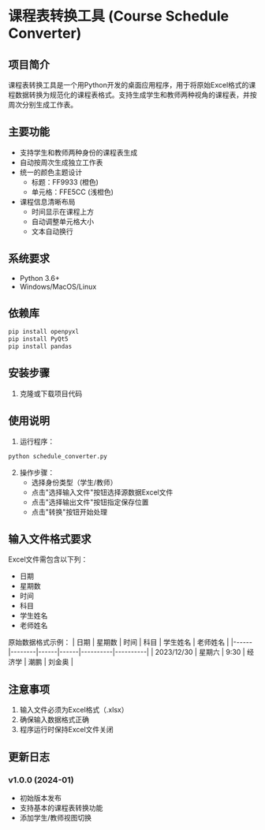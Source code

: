 # 课程表转换工具 (Course Schedule Converter)

## 项目简介
课程表转换工具是一个用Python开发的桌面应用程序，用于将原始Excel格式的课程数据转换为规范化的课程表格式。支持生成学生和教师两种视角的课程表，并按周次分别生成工作表。

## 主要功能
- 支持学生和教师两种身份的课程表生成
- 自动按周次生成独立工作表
- 统一的颜色主题设计
  - 标题：FF9933 (橙色)
  - 单元格：FFE5CC (浅橙色)
- 课程信息清晰布局
  - 时间显示在课程上方
  - 自动调整单元格大小
  - 文本自动换行

## 系统要求
- Python 3.6+
- Windows/MacOS/Linux

## 依赖库
```bash
pip install openpyxl
pip install PyQt5
pip install pandas
```

## 安装步骤
1. 克隆或下载项目代码


## 使用说明
1. 运行程序：
```bash
python schedule_converter.py
```

2. 操作步骤：
   - 选择身份类型（学生/教师）
   - 点击"选择输入文件"按钮选择源数据Excel文件
   - 点击"选择输出文件"按钮指定保存位置
   - 点击"转换"按钮开始处理

## 输入文件格式要求
Excel文件需包含以下列：
- 日期
- 星期数
- 时间
- 科目
- 学生姓名
- 老师姓名

原始数据格式示例：
| 日期 | 星期数 | 时间 | 科目 | 学生姓名 | 老师姓名 |
|------|--------|------|------|----------|----------|
| 2023/12/30 | 星期六 | 9:30 | 经济学 | 潮鹏 | 刘金奥 |


## 注意事项
1. 输入文件必须为Excel格式（.xlsx）
2. 确保输入数据格式正确
3. 程序运行时保持Excel文件关闭


## 更新日志
### v1.0.0 (2024-01)
- 初始版本发布
- 支持基本的课程表转换功能
- 添加学生/教师视图切换


